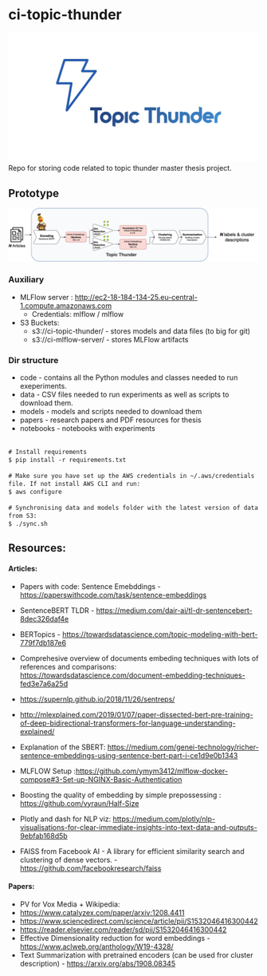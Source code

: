 # ci-topic-thunder

![logo](./topic-thunder-logo.jpg)
Repo for storing code related to topic thunder master thesis project.


## Prototype
![Prototype](./Topic_thunder.png)

### Auxiliary 
- MLFlow server : http://ec2-18-184-134-25.eu-central-1.compute.amazonaws.com
    - Credentials: mlflow / mlflow
- S3 Buckets: 
    - s3://ci-topic-thunder/ - stores models and data files (to big for git)
    - s3://ci-mlflow-server/ - stores MLFlow artifacts

### Dir structure
- code - contains all the Python modules and classes needed to run exeperiments.
- data -  CSV files needed to run experiments as well as scripts to download them.
- models - models and scripts needed to download them
- papers - research papers and PDF resources for thesis
- notebooks - notebooks with experiments



```

# Install requirements
$ pip install -r requirements.txt

# Make sure you have set up the AWS credentials in ~/.aws/credentials file. If not install AWS CLI and run:
$ aws configure

# Synchronising data and models folder with the latest version of data from S3:
$ ./sync.sh
``` 



## Resources:
#### Articles:
- Papers with code: Sentence Emebddings - https://paperswithcode.com/task/sentence-embeddings

- SentenceBERT TLDR - https://medium.com/dair-ai/tl-dr-sentencebert-8dec326daf4e 
- BERTopics - https://towardsdatascience.com/topic-modeling-with-bert-779f7db187e6
- Comprehesive overview of documents embeding techniques with lots of references and comparisons:  https://towardsdatascience.com/document-embedding-techniques-fed3e7a6a25d
- https://supernlp.github.io/2018/11/26/sentreps/
- http://mlexplained.com/2019/01/07/paper-dissected-bert-pre-training-of-deep-bidirectional-transformers-for-language-understanding-explained/
- Explanation of the SBERT: https://medium.com/genei-technology/richer-sentence-embeddings-using-sentence-bert-part-i-ce1d9e0b1343
- MLFLOW Setup :https://github.com/ymym3412/mlflow-docker-compose#3-Set-up-NGINX-Basic-Authentication


- Boosting the quality of embedding by simple prepossessing : https://github.com/vyraun/Half-Size

- Plotly and dash for NLP viz: https://medium.com/plotly/nlp-visualisations-for-clear-immediate-insights-into-text-data-and-outputs-9ebfab168d5b

- FAISS from Facebook AI - A library for efficient similarity search and clustering of dense vectors. - https://github.com/facebookresearch/faiss

#### Papers:
- PV for Vox Media + Wikipedia: 
- https://www.catalyzex.com/paper/arxiv:1208.4411
- https://www.sciencedirect.com/science/article/pii/S1532046416300442
- https://reader.elsevier.com/reader/sd/pii/S1532046416300442
- Effective Dimensionality reduction for word embeddings - https://www.aclweb.org/anthology/W19-4328/
- Text Summarization with pretrained encoders (can be used fror cluster description) - https://arxiv.org/abs/1908.08345 

